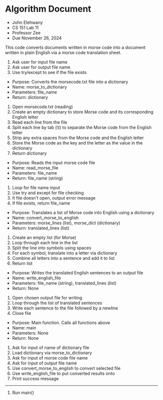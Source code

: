 # Algorithm Document

- John Elehwany
- CS 151 Lab 11
- Professor Zee
- Due November 26, 2024

This code converts documents written in morse code into a document written in plain English via a morse code translation sheet.
1. Ask user for input file name
2. Ask user for output file name
3. Use try/except to see if the file exists  


- Purpose: Converts the morsecode.txt file into a dictionary
- Name: morse_to_dictionary
- Parameters: file_name  
- Return: dictionary
1. Open morsecode.txt (reading)
2. Create an empty dictionary to store Morse code and its corresponding English letter
3. Read each line from the file
4. Split each line by tab (\t) to separate the Morse code from the English letter
5. Strip any extra spaces from the Morse code and the English letter
6. Store the Morse code as the key and the letter as the value in the dictionary
7. Return dictionary



- Purpose: Reads the input morse code file
- Name: read_morse_file  
- Parameters: file_name  
- Return: file_name (string)
1. Loop for file name input 
2. Use try and except for file checking
3. It file doesn't open, output error message
4. If file exists, return file_name


- Purpose: Translates a list of Morse code into English using a dictionary  
- Name: convert_morse_to_english  
- Parameters: morse_lines (list), morse_dict (dictionary)  
- Return: translated_lines (list)
1. Create an empty list (for Morse)
2. Loop through each line in the list
3. Split the line into symbols using spaces 
4. For each symbol, translate into a letter via dictionary
5. Combine all letters into a sentence and add it to list
6. Return list


- Purpose: Writes the translated English sentences to an output file  
- Name: write_english_file
- Parameters: file_name (string), translated_lines (list)  
- Return: None
1. Open chosen output file for writing
2. Loop through the list of translated sentences
3. Write each sentence to the file followed by a newline
4. Close file

- Purpose: Main function. Calls all functions above
- Name: main
- Parameters: None  
- Return: None
1. Ask for input of name of dictionary file
2. Load dictionary via morse_to_dictionary
3. Ask for input of morse code file name
4. Ask for input of output file name
5. Use convert_morse_to_english to convert selected file 
6. Use write_english_file to put converted results onto
7. Print success message
---

1. Run main()